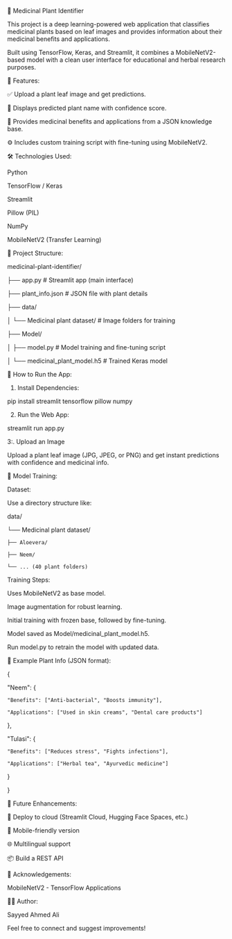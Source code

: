 🌿 Medicinal Plant Identifier

This project is a deep learning-powered web application that classifies medicinal plants based on leaf images and provides information about their medicinal benefits and applications.

Built using TensorFlow, Keras, and Streamlit, it combines a MobileNetV2-based model with a clean user interface for educational and herbal research purposes.

📸 Features:

✅ Upload a plant leaf image and get predictions.

🌱 Displays predicted plant name with confidence score.

💊 Provides medicinal benefits and applications from a JSON knowledge base.

⚙️ Includes custom training script with fine-tuning using MobileNetV2.

🛠️ Technologies Used:

Python

TensorFlow / Keras

Streamlit

Pillow (PIL)

NumPy

MobileNetV2 (Transfer Learning)

📁 Project Structure:

medicinal-plant-identifier/

├── app.py                         # Streamlit app (main interface)

├── plant_info.json                # JSON file with plant details

├── data/

│   └── Medicinal plant dataset/   # Image folders for training

├── Model/

│   ├── model.py                   # Model training and fine-tuning script

│   └── medicinal_plant_model.h5   # Trained Keras model

🚀 How to Run the App:

1. Install Dependencies:

pip install streamlit tensorflow pillow numpy

2. Run the Web App:

streamlit run app.py

3:. Upload an Image

Upload a plant leaf image (JPG, JPEG, or PNG) and get instant predictions with confidence and medicinal info.

🧠 Model Training:

Dataset:

Use a directory structure like:

data/

└── Medicinal plant dataset/

    ├── Aloevera/
    
    ├── Neem/
    
    └── ... (40 plant folders)
    
Training Steps:

Uses MobileNetV2 as base model.

Image augmentation for robust learning.

Initial training with frozen base, followed by fine-tuning.

Model saved as Model/medicinal_plant_model.h5.

Run model.py to retrain the model with updated data.

📖 Example Plant Info (JSON format):

{

  
  "Neem": {
    
    "Benefits": ["Anti-bacterial", "Boosts immunity"],
    
    "Applications": ["Used in skin creams", "Dental care products"]
  
  },
  
  "Tulasi": {
    
    "Benefits": ["Reduces stress", "Fights infections"],
    
    "Applications": ["Herbal tea", "Ayurvedic medicine"]
  
  }

}

🧪 Future Enhancements:

📲 Deploy to cloud (Streamlit Cloud, Hugging Face Spaces, etc.)

📱 Mobile-friendly version

🌐 Multilingual support

📦 Build a REST API

🙌 Acknowledgements:

MobileNetV2 - TensorFlow Applications


🧑‍💻 Author:

Sayyed Ahmed Ali

Feel free to connect and suggest improvements!
